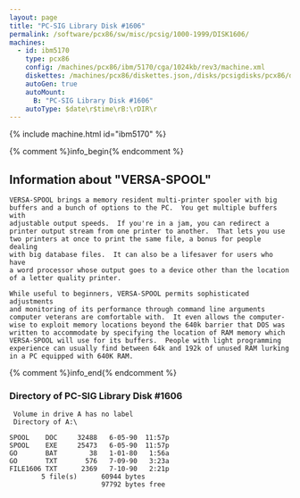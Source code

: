 ```yaml
---
layout: page
title: "PC-SIG Library Disk #1606"
permalink: /software/pcx86/sw/misc/pcsig/1000-1999/DISK1606/
machines:
  - id: ibm5170
    type: pcx86
    config: /machines/pcx86/ibm/5170/cga/1024kb/rev3/machine.xml
    diskettes: /machines/pcx86/diskettes.json,/disks/pcsigdisks/pcx86/diskettes.json
    autoGen: true
    autoMount:
      B: "PC-SIG Library Disk #1606"
    autoType: $date\r$time\rB:\rDIR\r
---
```


{% include machine.html id="ibm5170" %}

{% comment %}info_begin{% endcomment %}

## Information about "VERSA-SPOOL"

    VERSA-SPOOL brings a memory resident multi-printer spooler with big
    buffers and a bunch of options to the PC.  You get multiple buffers with
    adjustable output speeds.  If you're in a jam, you can redirect a
    printer output stream from one printer to another.  That lets you use
    two printers at once to print the same file, a bonus for people dealing
    with big database files.  It can also be a lifesaver for users who have
    a word processor whose output goes to a device other than the location
    of a letter quality printer.
    
    While useful to beginners, VERSA-SPOOL permits sophisticated adjustments
    and monitoring of its performance through command line arguments
    computer veterans are comfortable with.  It even allows the computer-
    wise to exploit memory locations beyond the 640k barrier that DOS was
    written to accommodate by specifying the location of RAM memory which
    VERSA-SPOOL will use for its buffers.  People with light programming
    experience can usually find between 64k and 192k of unused RAM lurking
    in a PC equipped with 640K RAM.
{% comment %}info_end{% endcomment %}


### Directory of PC-SIG Library Disk #1606

     Volume in drive A has no label
     Directory of A:\

    SPOOL    DOC     32488   6-05-90  11:57p
    SPOOL    EXE     25473   6-05-90  11:57p
    GO       BAT        38   1-01-80   1:56a
    GO       TXT       576   7-09-90   3:23a
    FILE1606 TXT      2369   7-10-90   2:21p
            5 file(s)      60944 bytes
                           97792 bytes free
